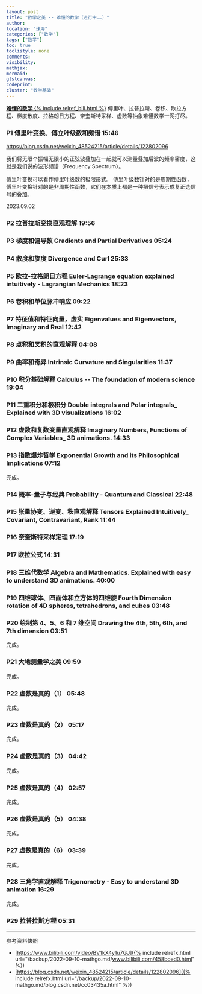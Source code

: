 ```yaml
---
layout: post
title: "数学之美 -- 难懂的数学（进行中……）"
author:
location: "珠海"
categories: ["数学"]
tags: ["数学"]
toc: true
toclistyle: none
comments:
visibility:
mathjax:
mermaid:
glslcanvas:
codeprint:
cluster: "数学基础"
---
```


[ **难懂的数学** {% include relref_bili.html %}](https://www.bilibili.com/video/BV1kX4y1u7GJ)
傅里叶、拉普拉斯、卷积、欧拉方程、梯度散度、拉格朗日方程、奈奎斯特采样、虚数等抽象难懂数学一网打尽。


### P1 傅里叶变换、傅立叶级数和频谱 15:46

<https://blog.csdn.net/weixin_48524215/article/details/122802096>

我们将无限个振幅无限小的正弦波叠加在一起就可以测量叠加后波的频率密度，这就是我们说的波形频谱（Frequency Spectrum）。

傅里叶变换可以看作傅里叶级数的极限形式。
傅里叶级数针对的是周期性函数，傅里叶变换针对的是非周期性函数，它们在本质上都是一种把信号表示成复正选信号的叠加。

2023.09.02


### P2 拉普拉斯变换直观理解 19:56


### P3 梯度和偏导数 Gradients and Partial Derivatives 05:24


### P4 散度和旋度 Divergence and Curl 25:33


### P5 欧拉-拉格朗日方程 Euler-Lagrange equation explained intuitively - Lagrangian Mechanics 18:23


### P6 卷积和单位脉冲响应 09:22


### P7 特征值和特征向量，虚实 Eigenvalues and Eigenvectors, Imaginary and Real 12:42


### P8 点积和叉积的直观解释 04:08


### P9 曲率和奇异 Intrinsic Curvature and Singularities 11:37


### P10 积分基础解释 Calculus -- The foundation of modern science 19:04


### P11 二重积分和极积分 Double integrals and Polar integrals\_ Explained with 3D visualizations 16:02


### P12 虚数和复数变量直观解释 Imaginary Numbers, Functions of Complex Variables\_ 3D animations. 14:33


### P13 指数爆炸哲学 Exponential Growth and its Philosophical Implications 07:12

完成。


### P14 概率-量子与经典 Probability - Quantum and Classical 22:48


### P15 张量协变、逆变、秩直观解释 Tensors Explained Intuitively\_ Covariant, Contravariant, Rank 11:44


### P16 奈奎斯特采样定理 17:19


### P17 欧拉公式 14:31


### P18 三维代数学 Algebra and Mathematics. Explained with easy to understand 3D animations. 40:00


### P19 四维球体、四面体和立方体的四维旋 Fourth Dimension rotation of 4D spheres, tetrahedrons, and cubes 03:48


### P20 绘制第 4、5、6 和 7 维空间 Drawing the 4th, 5th, 6th, and 7th dimension 03:51

完成。


### P21 大地测量学之美 09:59

完成。


### P22 虚数是真的（1） 05:48

完成。


### P23 虚数是真的（2） 05:17

完成。


### P24 虚数是真的（3） 04:42

完成。


### P25 虚数是真的（4） 02:57

完成。


### P26 虚数是真的（5） 04:38

完成。


### P27 虚数是真的（6） 03:39

完成。


### P28 三角学直观解释 Trigonometry - Easy to understand 3D animation 16:29

完成。


### P29 拉普拉斯方程 05:31



<hr class='reviewline'/>
<p class='reviewtip'><script type='text/javascript' src='{% include relref.html url="/assets/reviewjs/blogs/2022-09-10-mathgo.md.js" %}'></script></p>
<font class='ref_snapshot'>参考资料快照</font>

- [https://www.bilibili.com/video/BV1kX4y1u7GJ]({% include relrefx.html url="/backup/2022-09-10-mathgo.md/www.bilibili.com/458bced0.html" %})
- [https://blog.csdn.net/weixin_48524215/article/details/122802096]({% include relrefx.html url="/backup/2022-09-10-mathgo.md/blog.csdn.net/cc03435a.html" %})
